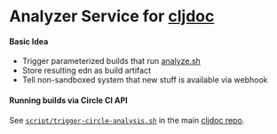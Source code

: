 # Analyzer Service for [cljdoc](https://github.com/martinklepsch/cljdoc)

#### Basic Idea

- Trigger parameterized builds that run [analyze.sh](https://github.com/martinklepsch/cljdoc/blob/master/script/analyze.sh)
- Store resulting edn as build artifact
- Tell non-sandboxed system that new stuff is available via webhook

#### Running builds via Circle CI API

See [`script/trigger-circle-analysis.sh`](https://github.com/martinklepsch/cljdoc/blob/master/script/trigger-circle-analysis.sh) in the main [cljdoc repo](https://github.com/martinklepsch/cljdoc/).
